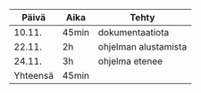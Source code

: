 Päivä | Aika | Tehty
------|------|------
10.11.|45min|dokumentaatiota
22.11.|2h|ohjelman alustamista
24.11.|3h|ohjelma etenee
Yhteensä|45min
